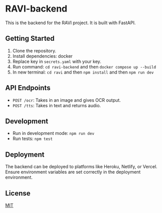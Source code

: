 # RAVI-backend

This is the backend for the RAVI project. It is built with FastAPI.

## Getting Started

1.  Clone the repository.
2.  Install dependencies: docker
3.  Replace key in ```secrets.yaml``` with your key.
4.  Run command:         ```cd ravi-backend``` 
                and then ```docker compose up --build```
5.  In new terminal:     ```cd ravi```
                and then ```npm install```
                and then ```npm run dev```

<!-- 4.  Start the server: `npm start` -->

## API Endpoints

*   `POST /ocr`: Takes in an image and gives OCR output.
*   `POST /tts`: Takes in text and returns audio.

## Development

*   Run in development mode: `npm run dev`
*   Run tests: `npm test`

## Deployment

The backend can be deployed to platforms like Heroku, Netlify, or Vercel.  Ensure environment variables are set correctly in the deployment environment.

## License

[MIT](LICENSE)
